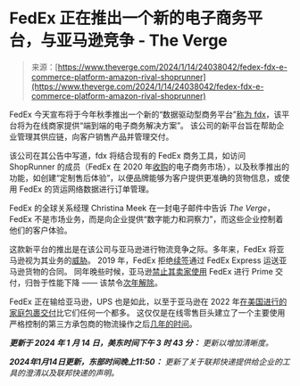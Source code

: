 <!--yml

类别：未分类

日期：2024-05-27 14:49:03

-->

# FedEx 正在推出一个新的电子商务平台，与亚马逊竞争 - The Verge

> 来源：[https://www.theverge.com/2024/1/14/24038042/fedex-fdx-e-commerce-platform-amazon-rival-shoprunner](https://www.theverge.com/2024/1/14/24038042/fedex-fdx-e-commerce-platform-amazon-rival-shoprunner)

FedEx 今天宣布将于今年秋季推出一个新的“数据驱动型商务平台”[称为 fdx](https://go.redirectingat.com/?xs=1&id=1025X1701640&url=https%3A%2F%2Fwww.fedex.com%2Fen-us%2Fdigital-transformation.html)，该平台将为在线商家提供“端到端的电子商务解决方案”。 该公司的新平台旨在帮助企业管理其供应链，向客户销售产品并管理交付。

该公司在其公告中写道，fdx 将结合现有的 FedEx 商务工具，如访问 ShopRunner 的成员（FedEx 在 2020 年[收购](https://www.forbes.com/sites/retailwire/2020/12/14/why-fedexs-shoprunner-deal-wont-help-much-with-its-amazon-problem/)的电子商务市场），以及秋季推出的功能，如创建“定制售后体验”，以便品牌能够为客户提供更准确的货物信息，或使用 FedEx 的货运网络数据进行订单管理。

FedEx 的全球关系经理 Christina Meek 在一封电子邮件中告诉 *The Verge*，FedEx 不是市场业务，而是向企业提供“数字能力和洞察力”，而这些企业控制着他们的客户体验。

这款新平台的推出是在该公司与亚马逊进行物流竞争之际。多年来，FedEx 将亚马逊视为其业务的[威胁](https://www.cnbc.com/2019/09/18/fedex-now-calls-amazon-a-competitor.html)。 2019 年，FedEx 拒绝[续签](/2019/6/7/18656813/amazon-prime-fedex-express-delivery-logistics-network-contract-termination-usps-ups)通过 FedEx Express 运送亚马逊货物的合同。 同年晚些时候，亚马逊[禁止其卖家使用](https://www.forbes.com/sites/richardkestenbaum/2019/12/18/amazon-blocked-sellers-from-using-fedex-and-now-we-know-why/?sh=c009ae32da13) FedEx 进行 Prime 交付，归咎于性能下降 —— 该禁令[次年解除](/2020/1/14/21065900/amazon-ban-fedex-ground-shipping-lifted-holiday-season)。

FedEx 正在输给亚马逊，UPS 也是如此，以至于亚马逊在 2022 年[在美国进行的家庭包裹交付](https://www.wsj.com/business/amazon-vans-outnumber-ups-fedex-750f3c04)比它们任何一个都多。 这仅仅是在线零售巨头建立了一个主要使用严格控制的第三方承包商的物流操作之后[几年的时间](/2023/6/18/23765330/amazon-delivery-drivers-union-teamsters)。 

***更新于 2024 年 1 月 14 日，美东时间下午 3 时 43 分：** 更新以增加清晰度。*

***2024年1月14日更新，东部时间晚上11:50：** 更新了关于联邦快递提供给企业的工具的澄清以及联邦快递的声明。*
